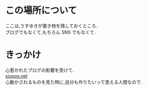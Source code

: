 # この場所について

ここは,うすゆきが書き物を残しておくところ.  
ブログでもなくて,もちろん SNS でもなくて.

# きっかけ

心惹かれたブログの影響を受けて.  
[xiupos.net](https://xiupos.net/)  
心動かされるものを見た時に,自分も作りたいって思える人間なので.
